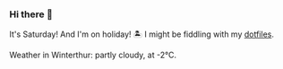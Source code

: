 ### Hi there :wave:

It's Saturday! And I'm on holiday! :desert_island: I might be fiddling with my [dotfiles](https://github.com/bewuethr/dotfiles).

Weather in Winterthur: partly cloudy, at -2°C.
